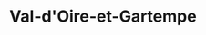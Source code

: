 ---
title: Val-d'Oire-et-Gartempe
url: /val-doire-et-gartempe/
latitude: 46.236
longitude: 0.906
---